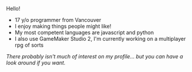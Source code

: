 Hello!

- 17 y/o programmer from Vancouver
- I enjoy making things people might like!
- My most competent languages are javascript and python
- I also use GameMaker Studio 2, I'm currently working on a multiplayer rpg of sorts

_There probably isn't much of interest on my profile... but you can have a look around if you want._

</div>

<!---
Jojobinx17/Jojobinx17 is a ✨ special ✨ repository because its `README.md` (this file) appears on your GitHub profile.
You can click the Preview link to take a look at your changes.
--->
